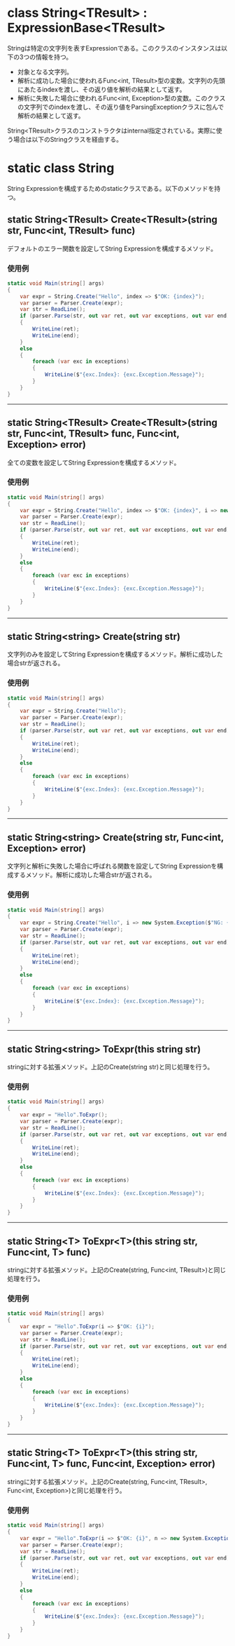 # class String\<TResult\> : ExpressionBase\<TResult\>
Stringは特定の文字列を表すExpressionである。このクラスのインスタンスは以下の3つの情報を持つ。
- 対象となる文字列。
- 解析に成功した場合に使われるFunc\<int, TResult\>型の変数。文字列の先頭にあたるindexを渡し、その返り値を解析の結果として返す。
- 解析に失敗した場合に使われるFunc\<int, Exception\>型の変数。このクラスの文字列でのindexを渡し、その返り値をParsingExceptionクラスに包んで解析の結果として返す。

String\<TResult\>クラスのコンストラクタはinternal指定されている。実際に使う場合は以下のStringクラスを経由する。

# static class String
String Expressionを構成するためのstaticクラスである。以下のメソッドを持つ。
## static String\<TResult\> Create\<TResult\>(string str, Func\<int, TResult\> func)
デフォルトのエラー関数を設定してString Expressionを構成するメソッド。
### 使用例
```csharp
static void Main(string[] args)
{
    var expr = String.Create("Hello", index => $"OK: {index}");
    var parser = Parser.Create(expr);
    var str = ReadLine();
    if (parser.Parse(str, out var ret, out var exceptions, out var end))
    {
        WriteLine(ret);
        WriteLine(end);
    }
    else
    {
        foreach (var exc in exceptions)
        {
            WriteLine($"{exc.Index}: {exc.Exception.Message}");
        }
    }
}
```
---
## static String\<TResult\> Create\<TResult\>(string str, Func\<int, TResult\> func, Func\<int, Exception\> error)
全ての変数を設定してString Expressionを構成するメソッド。
### 使用例
```csharp
static void Main(string[] args)
{
    var expr = String.Create("Hello", index => $"OK: {index}", i => new System.Exception($"NG: {i}"));
    var parser = Parser.Create(expr);
    var str = ReadLine();
    if (parser.Parse(str, out var ret, out var exceptions, out var end))
    {
        WriteLine(ret);
        WriteLine(end);
    }
    else
    {
        foreach (var exc in exceptions)
        {
            WriteLine($"{exc.Index}: {exc.Exception.Message}");
        }
    }
}
```
---
## static String\<string\> Create(string str)
文字列のみを設定してString Expressionを構成するメソッド。解析に成功した場合strが返される。
### 使用例
```csharp
static void Main(string[] args)
{
    var expr = String.Create("Hello");
    var parser = Parser.Create(expr);
    var str = ReadLine();
    if (parser.Parse(str, out var ret, out var exceptions, out var end))
    {
        WriteLine(ret);
        WriteLine(end);
    }
    else
    {
        foreach (var exc in exceptions)
        {
            WriteLine($"{exc.Index}: {exc.Exception.Message}");
        }
    }
}
```
---
## static String\<string\> Create(string str, Func\<int, Exception\> error)
文字列と解析に失敗した場合に呼ばれる関数を設定してString Expressionを構成するメソッド。解析に成功した場合strが返される。
### 使用例
```csharp
static void Main(string[] args)
{
    var expr = String.Create("Hello", i => new System.Exception($"NG: {i}"));
    var parser = Parser.Create(expr);
    var str = ReadLine();
    if (parser.Parse(str, out var ret, out var exceptions, out var end))
    {
        WriteLine(ret);
        WriteLine(end);
    }
    else
    {
        foreach (var exc in exceptions)
        {
            WriteLine($"{exc.Index}: {exc.Exception.Message}");
        }
    }
}
```
---
## static String\<string\> ToExpr(this string str)
stringに対する拡張メソッド。上記のCreate(string str)と同じ処理を行う。
### 使用例
```csharp
static void Main(string[] args)
{
    var expr = "Hello".ToExpr();
    var parser = Parser.Create(expr);
    var str = ReadLine();
    if (parser.Parse(str, out var ret, out var exceptions, out var end))
    {
        WriteLine(ret);
        WriteLine(end);
    }
    else
    {
        foreach (var exc in exceptions)
        {
            WriteLine($"{exc.Index}: {exc.Exception.Message}");
        }
    }
}
```
---
## static String\<T\> ToExpr\<T\>(this string str, Func\<int, T\> func)
stringに対する拡張メソッド。上記のCreate(string, Func\<int, TResult\>)と同じ処理を行う。
### 使用例
```csharp
static void Main(string[] args)
{
    var expr = "Hello".ToExpr(i => $"OK: {i}");
    var parser = Parser.Create(expr);
    var str = ReadLine();
    if (parser.Parse(str, out var ret, out var exceptions, out var end))
    {
        WriteLine(ret);
        WriteLine(end);
    }
    else
    {
        foreach (var exc in exceptions)
        {
            WriteLine($"{exc.Index}: {exc.Exception.Message}");
        }
    }
}
```
---
## static String\<T\> ToExpr\<T\>(this string str, Func\<int, T\> func, Func\<int, Exception\> error)
stringに対する拡張メソッド。上記のCreate(string, Func\<int, TResult\>, Func\<int, Exception\>)と同じ処理を行う。
### 使用例
```csharp
static void Main(string[] args)
{
    var expr = "Hello".ToExpr(i => $"OK: {i}", n => new System.Exception($"NG: {n}"));
    var parser = Parser.Create(expr);
    var str = ReadLine();
    if (parser.Parse(str, out var ret, out var exceptions, out var end))
    {
        WriteLine(ret);
        WriteLine(end);
    }
    else
    {
        foreach (var exc in exceptions)
        {
            WriteLine($"{exc.Index}: {exc.Exception.Message}");
        }
    }
}
```